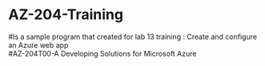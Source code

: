 # AZ-204-Training

#Is a sample program that created for lab 13  training : Create and configure an Azure web app
<br>#AZ-204T00-A Developing Solutions for Microsoft Azure
